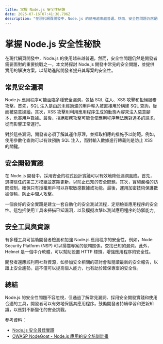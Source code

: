 ```yaml
---
title: 掌握 Node.js 安全性秘訣
date: 2025-07-16T07:41:38.796Z
description: "在現代網頁開發中，Node.js 的使用越來越普遍。然而，安全性問題仍然是開發者需要面對的重要挑戰之一。本文將探討 Node.js 開發中常見的安全問題，並提供實用的解決方案，以幫助進階開發者提升其專案的安全性。"
---
```


# 掌握 Node.js 安全性秘訣

在現代網頁開發中，Node.js 的使用越來越普遍。然而，安全性問題仍然是開發者需要面對的重要挑戰之一。本文將探討 Node.js 開發中常見的安全問題，並提供實用的解決方案，以幫助進階開發者提升其專案的安全性。

## 常見安全漏洞

Node.js 應用程序可能面臨多種安全漏洞，包括 SQL 注入、XSS 攻擊和拒絕服務攻擊。首先，SQL 注入是由於未經過濾的用戶輸入被直接用於構建 SQL 查詢，從而被惡意操縱。其次，XSS 攻擊則利用應用程序生成的動態內容來注入惡意腳本，危害用戶數據。最後，拒絕服務攻擊可能會使應用程序無法應對過多的請求，從而影響正常運行。

對於這些漏洞，開發者必須了解其運作原理，並採取相應的措施予以防範。例如，使用參數化查詢可以有效預防 SQL 注入，而對輸入數據進行轉義則是防止 XSS 的關鍵。

## 安全開發實踐

在 Node.js 開發中，採用安全的程式設計實踐可以有效地降低漏洞風險。首先，選擇信任的第三方模組並定期更新，以防止已知的安全問題。其次，實施嚴格的訪問控制，確保只有授權用戶可以存取敏感數據或功能。最後，運用加密技術保護數據傳輸，防止中間人攻擊。

一個良好的安全實踐是建立一套自動化的安全測試流程，定期檢查應用程序的安全性。這包括使用工具來掃描已知漏洞，以及模擬攻擊以測試應用程序的防禦能力。

## 安全工具與資源

有多種工具可協助開發者檢測和加強 Node.js 應用程序的安全性。例如，Node Security Platform (NSP) 可以掃描專案的依賴關係，查找已知的漏洞。此外，Helmet 是一個中介軟體，可以幫助設置 HTTP 標頭，增強應用程序的安全性。

開發者還應該利用社群資源，如參加安全相關的研討會和閱讀最新的安全報告，以跟上安全趨勢。這不僅可以提高個人能力，也有助於確保專案的安全性。

## 總結

Node.js 的安全性問題不容忽視，但通過了解常見漏洞、採用安全開發實踐和使用合適的工具，開發者可以有效地保護其應用程序。鼓勵開發者持續學習和更新知識，以應對不斷變化的安全挑戰。

參考資料：
- [Node.js 安全最佳實踐](https://www.nodejs-security.com)
- [OWASP NodeGoat - Node.js 應用的安全培訓計畫](https://www.owasp.org/index.php/OWASP_Node_js_Goat_Project)